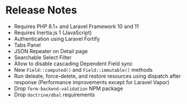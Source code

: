 # Release Notes

* Requires PHP 8.1+ and Laravel Framework 10 and 11
* Requires Inertia.js 1 (JavaScript)
* Authentication using Laravel Fortify
* Tabs Panel
* JSON Repeater on Detail page
* Searchable Select Filter
* Allow to disable cascading Dependent Field sync
* New `Field::computed()` and `Field::immutable()` methods
* Run deleate, force-delete, and restore resources using dispatch after response (Performance improvements except for Laravel Vapor)
* Drop `form-backend-validation` NPM package
* Drop `doctrine/dbal` requirements
